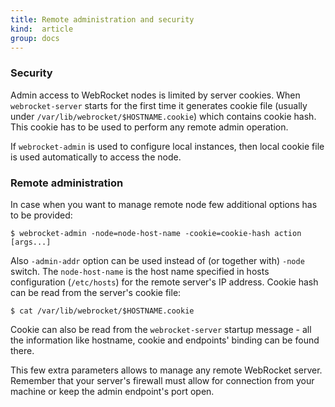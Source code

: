 ```yaml
---
title: Remote administration and security
kind:  article
group: docs
---
```


### Security

Admin access to WebRocket nodes is limited by server cookies. When `webrocket-server`
starts for the first time it generates cookie file (usually under `/var/lib/webrocket/$HOSTNAME.cookie`)
which contains cookie hash. This cookie has to be used to perform any remote
admin operation.

If `webrocket-admin` is used to configure local instances, then local cookie file
is used automatically to access the node.

### Remote administration

In case when you want to manage remote node few additional options has to be provided:

    $ webrocket-admin -node=node-host-name -cookie=cookie-hash action [args...] 
    
Also `-admin-addr` option can be used instead of (or together with) `-node` switch.
The `node-host-name` is the host name specified in hosts configuration (`/etc/hosts`)
for the remote server's IP address. Cookie hash can be read from the server's cookie
file:

    $ cat /var/lib/webrocket/$HOSTNAME.cookie

Cookie can also be read from the `webrocket-server` startup message - all the information
like hostname, cookie and endpoints' binding can be found there.
    
This few extra parameters allows to manage any remote WebRocket server. Remember
that your server's firewall must allow for connection from your machine or
keep the admin endpoint's port open.
